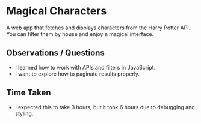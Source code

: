 
# Magical Characters

A web app that fetches and displays characters from the Harry Potter API. You can filter them by house and enjoy a magical interface.

## Observations / Questions
- I learned how to work with APIs and filters in JavaScript.
- I want to explore how to paginate results properly.

## Time Taken
- I expected this to take 3 hours, but it took 6 hours due to debugging and styling.
